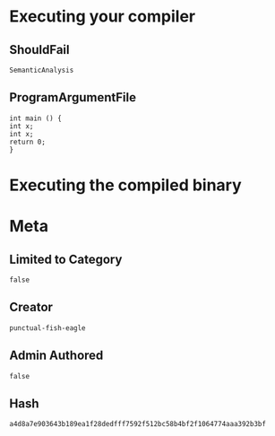 # Executing your compiler

## ShouldFail

```
SemanticAnalysis
```

## ProgramArgumentFile

```
int main () {
int x;
int x;
return 0;
}
```

# Executing the compiled binary

# Meta

## Limited to Category

```
false
```

## Creator

```
punctual-fish-eagle
```

## Admin Authored

```
false
```

## Hash

```
a4d8a7e903643b189ea1f28dedfff7592f512bc58b4bf2f1064774aaa392b3bf
```
